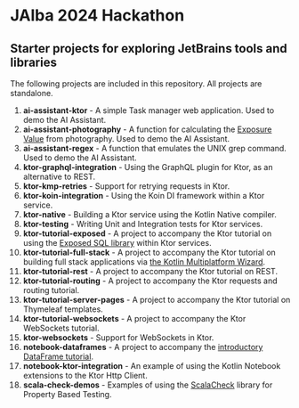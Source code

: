 # JAlba 2024 Hackathon

## Starter projects for exploring JetBrains tools and libraries

The following projects are included in this repository. All projects are standalone.

1. **ai-assistant-ktor** - A simple Task manager web application. Used to demo the AI Assistant.
2. **ai-assistant-photography** - A function for calculating the [Exposure Value](https://en.wikipedia.org/wiki/Exposure_value) from photography. Used to demo the AI Assistant. 
2. **ai-assistant-regex** - A function that emulates the UNIX grep command. Used to demo the AI Assistant.
3. **ktor-graphql-integration** - Using the GraphQL plugin for Ktor, as an alternative to REST.
4. **ktor-kmp-retries** - Support for retrying requests in Ktor.
5. **ktor-koin-integration** -  Using the Koin DI framework within a Ktor service.
6. **ktor-native** - Building a Ktor service using the Kotlin Native compiler.
7. **ktor-testing** - Writing Unit and Integration tests for Ktor services.
7. **ktor-tutorial-exposed** -  A project to accompany the Ktor tutorial on using the [Exposed SQL library](https://github.com/JetBrains/Exposed) within Ktor services.
8. **ktor-tutorial-full-stack** -  A project to accompany the Ktor tutorial on building full stack applications via [the Kotlin Multiplatform Wizard](https://kmp.jetbrains.com/).
9. **ktor-tutorial-rest** -  A project to accompany the Ktor tutorial on REST.
10. **ktor-tutorial-routing** -  A project to accompany the Ktor requests and routing tutorial.
11. **ktor-tutorial-server-pages** -  A project to accompany the Ktor tutorial on Thymeleaf templates.
12. **ktor-tutorial-websockets** -  A project to accompany the Ktor WebSockets tutorial.
13. **ktor-websockets** -  Support for WebSockets in Ktor.
14. **notebook-dataframes** - A project to accompany the [introductory DataFrame tutorial](https://blog.jetbrains.com/kotlin/2024/04/a-step-by-step-guide-to-performing-data-analysis-with-kotlin-dataframe/).
15. **notebook-ktor-integration** - An example of using the Kotlin Notebook extensions to the Ktor Http Client.
16. **scala-check-demos** - Examples of using the [ScalaCheck](https://scalacheck.org/) library for Property Based Testing.
